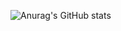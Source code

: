 ![Anurag's GitHub stats](https://github-readme-stats.vercel.app/api?username=yuko-807&count_private=true&show_icons=true&theme=merko)
